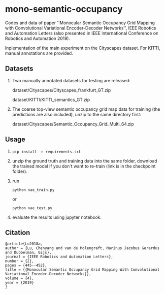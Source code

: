 # mono-semantic-occupancy
Codes and data of paper ''Monocular Semantic Occupancy Grid Mapping with Convolutional Variational Encoder-Decoder Networks'', IEEE Robotics and Automation Letters (also presented in IEEE International Conference on Robotics and Automation 2019).

Inplementation of the main experiment on the Cityscapes dataset. For KITTI, manual annotations are provided.

## Datasets
1. Two manually annotated datasets for testing are released:

    dataset/Cityscapes/Cityscapes_frankfurt_GT.zip

    dataset/KITTI/KITTI_semantics_GT.zip

2. The coarse top-view semantic occupancy grid map data for training (the predictions are also included), unzip to the same directory first:

    dataset/Cityscapes/Semantic_Occupancy_Grid_Multi_64.zip

## Usage
1. ```pip install -r requirements.txt```

2. unzip the ground truth and training data into the same folder, download the trained model if you don't want to re-train (link is in the checkpoint folder).

3. run 

    ```python vae_train.py```
 
    or 

    ```python vae_test.py```    

4. evaluate the results using jupyter notebook.

## Citation

```
@article{Lu2018a,
author = {Lu, Chenyang and van de Molengraft, Marinus Jacobus Gerardus and Dubbelman, Gijs},
journal = {IEEE Robotics and Automation Letters},
number = {2},
pages = {445--452},
title = {{Monocular Semantic Occupancy Grid Mapping With Convolutional Variational Encoder-Decoder Networks}},
volume = {4},
year = {2019}
}
```